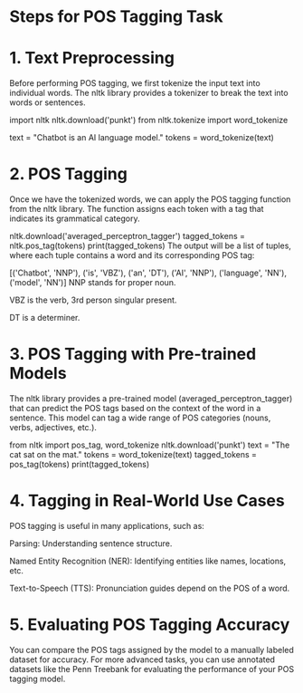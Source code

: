 # Steps for POS Tagging Task

# 1. Text Preprocessing
Before performing POS tagging, we first tokenize the input text into individual words. The nltk library provides a tokenizer to break the text into words or sentences.

import nltk
nltk.download('punkt')
from nltk.tokenize import word_tokenize

text = "Chatbot is an AI language model."
tokens = word_tokenize(text)

# 2. POS Tagging
   
Once we have the tokenized words, we can apply the POS tagging function from the nltk library. The function assigns each token with a tag that indicates its grammatical category.

nltk.download('averaged_perceptron_tagger')
tagged_tokens = nltk.pos_tag(tokens)
print(tagged_tokens)
The output will be a list of tuples, where each tuple contains a word and its corresponding POS tag:


[('Chatbot', 'NNP'), ('is', 'VBZ'), ('an', 'DT'), ('AI', 'NNP'), ('language', 'NN'), ('model', 'NN')]
NNP stands for proper noun.

VBZ is the verb, 3rd person singular present.

DT is a determiner.

# 3. POS Tagging with Pre-trained Models
   
The nltk library provides a pre-trained model (averaged_perceptron_tagger) that can predict the POS tags based on the context of the word in a sentence. This model can tag a wide range of POS categories (nouns, verbs, adjectives, etc.).

from nltk import pos_tag, word_tokenize
nltk.download('punkt')
text = "The cat sat on the mat."
tokens = word_tokenize(text)
tagged_tokens = pos_tag(tokens)
print(tagged_tokens)

# 4. Tagging in Real-World Use Cases
   
POS tagging is useful in many applications, such as:

Parsing: Understanding sentence structure.

Named Entity Recognition (NER): Identifying entities like names, locations, etc.

Text-to-Speech (TTS): Pronunciation guides depend on the POS of a word.

# 5. Evaluating POS Tagging Accuracy

You can compare the POS tags assigned by the model to a manually labeled dataset for accuracy. For more advanced tasks, you can use annotated datasets like the Penn Treebank for evaluating the performance of your POS tagging model.

